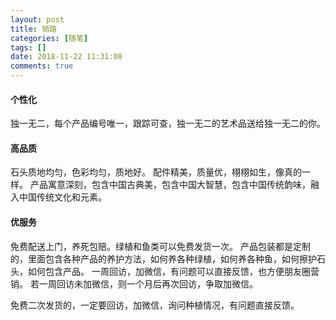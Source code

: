 ```yaml
---
layout: post
title: 销路
categories: [随笔]
tags: []
date: 2018-11-22 11:31:08
comments: true
---
```


#### 个性化

独一无二，每个产品编号唯一，跟踪可查，独一无二的艺术品送给独一无二的你。

#### 高品质

石头质地均匀，色彩均匀，质地好。
配件精美，质量优，栩栩如生，像真的一样。
产品寓意深刻，包含中国古典美，包含中国大智慧，包含中国传统韵味，融入中国传统文化和元素。

#### 优服务

免费配送上门，养死包赔。绿植和鱼类可以免费发货一次。
产品包装都是定制的，里面包含各种产品的养护方法，如何养各种绿植，如何养各种鱼，如何擦护石头，如何包含产品。
一周回访，加微信，有问题可以直接反馈，也方便朋友圈营销。
若一周回访未加微信，则一个月后再次回访，争取加微信。

免费二次发货的，一定要回访，加微信，询问种植情况，有问题直接反馈。


